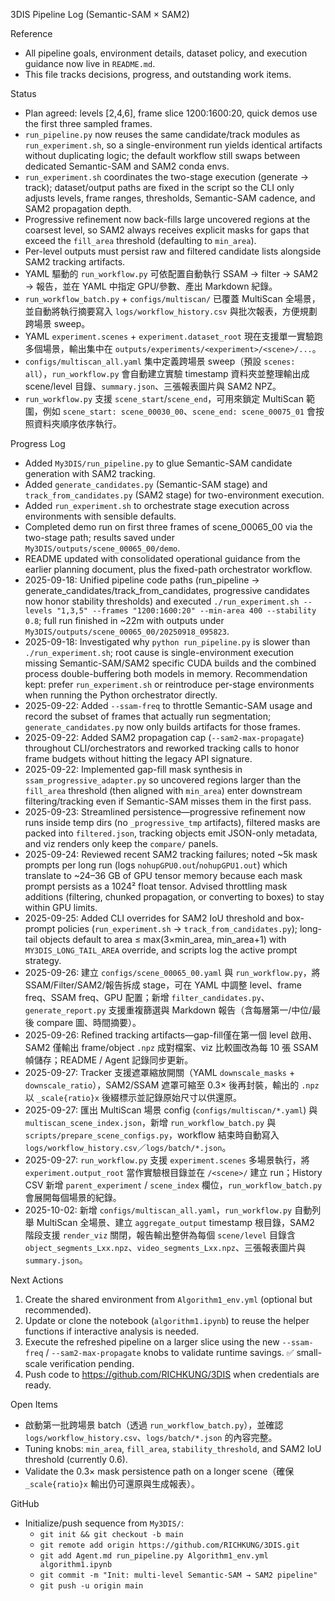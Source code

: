3DIS Pipeline Log (Semantic-SAM × SAM2)

Reference
- All pipeline goals, environment details, dataset policy, and execution guidance now live in `README.md`.
- This file tracks decisions, progress, and outstanding work items.

Status
- Plan agreed: levels [2,4,6], frame slice 1200:1600:20, quick demos use the first three sampled frames.
- `run_pipeline.py` now reuses the same candidate/track modules as `run_experiment.sh`, so a single-environment run yields identical artifacts without duplicating logic; the default workflow still swaps between dedicated Semantic-SAM and SAM2 conda envs.
- `run_experiment.sh` coordinates the two-stage execution (generate → track); dataset/output paths are fixed in the script so the CLI only adjusts levels, frame ranges, thresholds, Semantic-SAM cadence, and SAM2 propagation depth.
- Progressive refinement now back-fills large uncovered regions at the coarsest level, so SAM2 always receives explicit masks for gaps that exceed the `fill_area` threshold (defaulting to `min_area`).
- Per-level outputs must persist raw and filtered candidate lists alongside SAM2 tracking artifacts.
- YAML 驅動的 `run_workflow.py` 可依配置自動執行 SSAM → filter → SAM2 → 報告，並在 YAML 中指定 GPU/參數、產出 Markdown 紀錄。
- `run_workflow_batch.py` + `configs/multiscan/` 已覆蓋 MultiScan 全場景，並自動將執行摘要寫入 `logs/workflow_history.csv` 與批次報表，方便規劃跨場景 sweep。
- YAML `experiment.scenes` + `experiment.dataset_root` 現在支援單一實驗跑多個場景，輸出集中在 `outputs/experiments/<experiment>/<scene>/...`。
- `configs/multiscan_all.yaml` 集中定義跨場景 sweep（預設 `scenes: all`），`run_workflow.py` 會自動建立實驗 timestamp 資料夾並整理輸出成 scene/level 目錄、`summary.json`、三張報表圖片與 SAM2 NPZ。
- `run_workflow.py` 支援 `scene_start`/`scene_end`，可用來鎖定 MultiScan 範圍，例如 `scene_start: scene_00030_00`、`scene_end: scene_00075_01` 會按照資料夾順序依序執行。

Progress Log
- Added `My3DIS/run_pipeline.py` to glue Semantic-SAM candidate generation with SAM2 tracking.
- Added `generate_candidates.py` (Semantic-SAM stage) and `track_from_candidates.py` (SAM2 stage) for two-environment execution.
- Added `run_experiment.sh` to orchestrate stage execution across environments with sensible defaults.
- Completed demo run on first three frames of scene_00065_00 via the two-stage path; results saved under `My3DIS/outputs/scene_00065_00/demo`.
- README updated with consolidated operational guidance from the earlier planning document, plus the fixed-path orchestrator workflow.
- 2025-09-18: Unified pipeline code paths (run_pipeline → generate_candidates/track_from_candidates, progressive candidates now honor stability thresholds) and executed `./run_experiment.sh --levels "1,3,5" --frames "1200:1600:20" --min-area 400 --stability 0.8`; full run finished in ~22m with outputs under `My3DIS/outputs/scene_00065_00/20250918_095823`.
- 2025-09-18: Investigated why `python run_pipeline.py` is slower than `./run_experiment.sh`; root cause is single-environment execution missing Semantic-SAM/SAM2 specific CUDA builds and the combined process double-buffering both models in memory. Recommendation kept: prefer `run_experiment.sh` or reintroduce per-stage environments when running the Python orchestrator directly.
- 2025-09-22: Added `--ssam-freq` to throttle Semantic-SAM usage and record the subset of frames that actually run segmentation; `generate_candidates.py` now only builds artifacts for those frames.
- 2025-09-22: Added SAM2 propagation cap (`--sam2-max-propagate`) throughout CLI/orchestrators and reworked tracking calls to honor frame budgets without hitting the legacy API signature.
- 2025-09-22: Implemented gap-fill mask synthesis in `ssam_progressive_adapter.py` so uncovered regions larger than the `fill_area` threshold (then aligned with `min_area`) enter downstream filtering/tracking even if Semantic-SAM misses them in the first pass.
- 2025-09-23: Streamlined persistence—progressive refinement now runs inside temp dirs (no `_progressive_tmp` artifacts), filtered masks are packed into `filtered.json`, tracking objects emit JSON-only metadata, and viz renders only keep the `compare/` panels.
- 2025-09-24: Reviewed recent SAM2 tracking failures; noted ~5k mask prompts per long run (logs `nohupGPU0.out`/`nohupGPU1.out`) which translate to ~24–36 GB of GPU tensor memory because each mask prompt persists as a 1024² float tensor. Advised throttling mask additions (filtering, chunked propagation, or converting to boxes) to stay within GPU limits.
- 2025-09-25: Added CLI overrides for SAM2 IoU threshold and box-prompt policies (`run_experiment.sh` → `track_from_candidates.py`); long-tail objects default to area ≤ max(3×min_area, min_area+1) with `MY3DIS_LONG_TAIL_AREA` override, and scripts log the active prompt strategy.
- 2025-09-26: 建立 `configs/scene_00065_00.yaml` 與 `run_workflow.py`，將 SSAM/Filter/SAM2/報告拆成 stage，可在 YAML 中調整 level、frame freq、SSAM freq、GPU 配置；新增 `filter_candidates.py`、`generate_report.py` 支援重複篩選與 Markdown 報告（含每層第一/中位/最後 compare 圖、時間摘要）。
- 2025-09-26: Refined tracking artifacts—gap-fill僅在第一個 level 啟用、SAM2 僅輸出 frame/object `.npz` 成對檔案、viz 比較圖改為每 10 張 SSAM 幀儲存；README / Agent 記錄同步更新。
- 2025-09-27: Tracker 支援遮罩縮放開關（YAML `downscale_masks` + `downscale_ratio`），SAM2/SSAM 遮罩可縮至 0.3× 後再封裝，輸出的 `.npz` 以 `_scale{ratio}x` 後綴標示並記錄原始尺寸以供還原。
- 2025-09-27: 匯出 MultiScan 場景 config (`configs/multiscan/*.yaml`) 與 `multiscan_scene_index.json`，新增 `run_workflow_batch.py` 與 `scripts/prepare_scene_configs.py`，workflow 結束時自動寫入 `logs/workflow_history.csv`／`logs/batch/*.json`。
- 2025-09-27: `run_workflow.py` 支援 `experiment.scenes` 多場景執行，將 `experiment.output_root` 當作實驗根目錄並在 `/<scene>/` 建立 run；History CSV 新增 `parent_experiment` / `scene_index` 欄位，`run_workflow_batch.py` 會展開每個場景的紀錄。
- 2025-10-02: 新增 `configs/multiscan_all.yaml`，`run_workflow.py` 自動列舉 MultiScan 全場景、建立 `aggregate_output` timestamp 根目錄，SAM2 階段支援 `render_viz` 關閉，報告輸出整併為每個 `scene/level` 目錄含 `object_segments_Lxx.npz`、`video_segments_Lxx.npz`、三張報表圖片與 `summary.json`。

Next Actions
1) Create the shared environment from `Algorithm1_env.yml` (optional but recommended).
2) Update or clone the notebook (`algorithm1.ipynb`) to reuse the helper functions if interactive analysis is needed.
3) Execute the refreshed pipeline on a larger slice using the new `--ssam-freq` / `--sam2-max-propagate` knobs to validate runtime savings. ✅ small-scale verification pending.
4) Push code to https://github.com/RICHKUNG/3DIS when credentials are ready.

Open Items
- 啟動第一批跨場景 batch（透過 `run_workflow_batch.py`），並確認 `logs/workflow_history.csv`、`logs/batch/*.json` 的內容完整。
- Tuning knobs: `min_area`, `fill_area`, `stability_threshold`, and SAM2 IoU threshold (currently 0.6).
- Validate the 0.3× mask persistence path on a longer scene（確保 `_scale{ratio}x` 輸出仍可還原與生成報表）。

GitHub
- Initialize/push sequence from `My3DIS/`:
  - `git init && git checkout -b main`
  - `git remote add origin https://github.com/RICHKUNG/3DIS.git`
  - `git add Agent.md run_pipeline.py Algorithm1_env.yml algorithm1.ipynb`
  - `git commit -m "Init: multi-level Semantic-SAM → SAM2 pipeline"`
  - `git push -u origin main`
